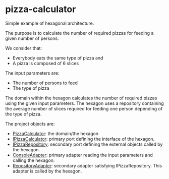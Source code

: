 # pizza-calculator
Simple example of hexagonal architecture.

The purpose is to calculate the number of required pizzas for feeding a given number of persons. 

We consider that:
- Everybody eats the same type of pizza and 
- A pizza is composed of 6 slices

The input parameters are:
- The number of persons to feed
- The type of pizza

The domain within the hexagon calculates the number of required pizzas using the given input parameters. The hexagon uses a repository containing the average number of slices required for feeding one person depending of the type of pizza. 

The project objects are:
- [PizzaCalculator](src/PizzaCalculator.cs): the domain/the hexagon
- [IPizzaCalculator](src/IPizzaCalculator.cs): primary port defining the interface of the hexagon.
- [IPizzaRepository](src/IPizzaRepository.cs): secondary port defining the external objects called by the hexagon. 
- [ConsoleAdapter](src/ConsoleAdapter.cs): primary adapter reading the input parameters and calling the hexagon.
- [RepositoryAdapter](src/RepositoryAdapter.cs): secondary adapter satisfying IPizzaRepository. This adapter is called by the hexagon. 
